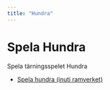 ```yaml
---
title: "Hundra"
---
```

Spela Hundra
============

Spela tärningsspelet Hundra

* [Spela hundra (inuti ramverket)](hundra/play)
